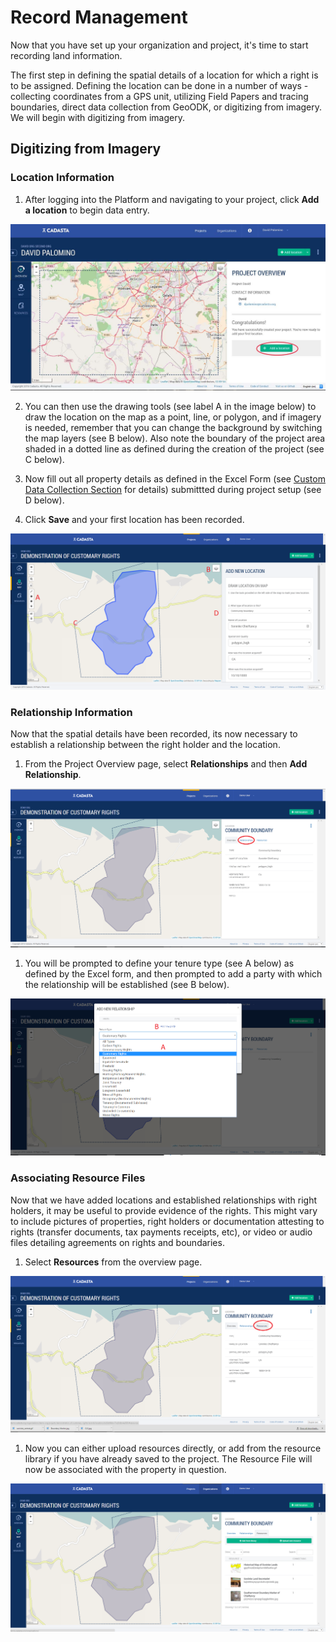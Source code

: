 # Record Management

Now that you have set up your organization and project, it's time to start recording land information.

The first step in defining the spatial details of a location for which a right is to be assigned.  Defining the location can be done in a number of ways - collecting coordinates from a GPS unit, utilizing Field Papers and tracing boundaries, direct data collection from GeoODK, or digitizing from imagery.  We will begin with digitizing from imagery.

## Digitizing from Imagery

### Location Information

1. After logging into the Platform and navigating to your project, click **Add a location** to begin data entry.

  ![](/assets/addlocation.jpg)

2. You can then use the drawing tools \(see label A in the image below\) to draw the location on the map as a point, line, or polygon, and if imagery is needed, remember that you can change the background by switching the map layers \(see B below\). Also note the boundary of the project area shaded in a dotted line as defined during the creation of the project \(see C below\).

3. Now fill out all property details as defined in the Excel Form \(see [Custom Data Collection Section](http://docs.cadasta.org/en/XLSForms.html) for details\) submittted during project setup \(see D below\).

4. Click **Save** and your first location has been recorded.


![](/assets/records_digitizing.png)

### Relationship Information

Now that the spatial details have been recorded, its now necessary to establish a relationship between the right holder and the location.

1. From the Project Overview page, select **Relationships** and then **Add Relationship**.

![](/assets/records_relationships.png)

1. You will be prompted to define your tenure type \(see A below\) as defined by the Excel form, and then prompted to add a party with which the relationship will be established \(see B below\). 

![](/assets/records_relationship_type_and_party.png)

### Associating Resource Files

Now that we have added locations and established relationships with right holders, it may be useful to provide evidence of the rights.  This might vary to include pictures of properties, right holders or documentation attesting to rights \(transfer documents, tax payments receipts, etc\), or video or audio files detailing agreements on rights and boundaries.

1. Select **Resources** from the overview page. 

![](/assets/records_resourcefiles.png)

1. Now you can either upload resources directly, or add from the resource library if you have already saved to the project. The Resource File will now be associated with the property in question.

![](/assets/records_resource_files_addition.png)

